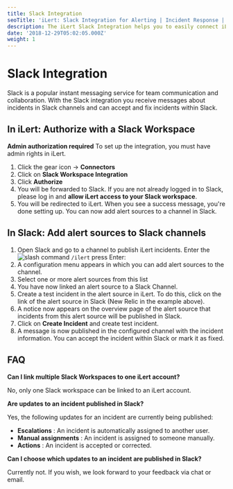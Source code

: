 ```yaml
---
title: Slack Integration
seoTitle: 'iLert: Slack Integration for Alerting | Incident Response | Uptime'
description: The iLert Slack Integration helps you to easily connect iLert with Slack.
date: '2018-12-29T05:02:05.000Z'
weight: 1
---
```


# Slack Integration

Slack is a popular instant messaging service for team communication and collaboration. With the Slack integration you receive messages about incidents in Slack channels and can accept and fix incidents within Slack.

## In iLert: Authorize with a Slack Workspace <a id="authorize"></a>

**Admin authorization required** To set up the integration, you must have admin rights in iLert.

1. Click the gear icon → **Connectors**
2. Click on **Slack Workspace Integration**
3. Click **Authorize**
4. You will be forwarded to Slack. If you are not already logged in to Slack, please log in and **allow iLert access to your Slack workspace**.
5. You will be redirected to iLert. When you see a success message, you're done setting up. You can now add alert sources to a channel in Slack.

## In Slack: Add alert sources to Slack channels <a id="alarm-sources"></a>

1. Open Slack and go to a channel to publish iLert incidents. Enter the ![slash command](https://slack.com/help/articles/201259356) `/ilert` press Enter:
2. A configuration menu appears in which you can add alert sources to the channel.
3. Select one or more alert sources from this list
4. You have now linked an alert source to a Slack Channel.
5. Create a test incident in the alert source in iLert. To do this, click on the link of the alert source in Slack \(New Relic in the example above\).
6. A notice now appears on the overview page of the alert source that incidents from this alert source will be published in Slack.
7. Click on **Create Incident** and create test incident.
8. A message is now published in the configured channel with the incident information. You can accept the incident within Slack or mark it as fixed.

## FAQ <a id="faq"></a>

**Can I link multiple Slack Workspaces to one iLert account?**

No, only one Slack workspace can be linked to an iLert account.

**Are updates to an incident published in Slack?**

Yes, the following updates for an incident are currently being published:

* **Escalations** : An incident is automatically assigned to another user.
* **Manual assignments** : An incident is assigned to someone manually.
* **Actions** : An incident is accepted or corrected.

**Can I choose which updates to an incident are published in Slack?**

Currently not. If you wish, we look forward to your feedback via chat or email.

